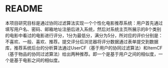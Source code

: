 # README

本项目研究目标是通过协同过滤算法实现一个个性化电影推荐系统：用户首先通过填写用户名、密码、邮箱地址注册后进入系统，然后对系统主页所展示的8个类别的电影中看过的电影进行评分，1分为最低分，满分为5分，所对应的评价分别是：不喜欢、一般、喜欢、推荐。提交评分后浏览器将评分数据通过表单提交到数据库，推荐系统后台的分析算法通过UserCF（基于用户的协同过滤算法）和ItemCF（基于物品的协同过滤算法）给出两种推荐。即一个是基于用户之间的相似度，一个是基于电影之间的相似度。
